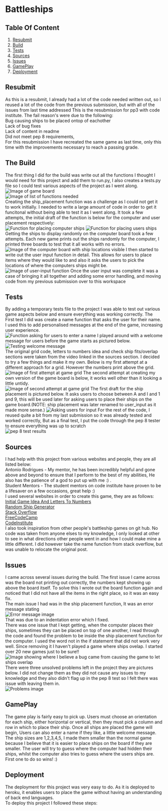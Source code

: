 # Battleships




## Table Of Content
1. [ Resubmit ](#resubmit)
2. [ Build  ](#build)
3. [Tests](#tests)
4. [Sources](#sources)
5. [Issues](#issues)
6. [GamePlay](#gameplay)
7. [Deployment](#deployment)

<a name="resubmit"></a>
## Resubmit
As this is a resubmit, I already had a lot of the code needed written out, so I reused a lot of the code from the previous submission, but with all of the issues from last time addressed
This is the resubmission for pp3 with code institute. The fail reason's were due to the following:  
Bug causing ships to be placed ontop of eachother  
Lack of bug fixes  
Lack of content in readme  
Did not meet pep 8 requirements,  
For this resubmission I have recreated the same game as last time, only this time with the improvements necessary to reach a passing grade. 


<a name="build"></a>
## The Build
The first thing I did for the build was write out all the functions I thought I would need for this project and add them to run.py, I also creates a tests.py file so I could test various aspects of the project as I went along.  
<img src="./images/print_board.png" alt="Image of game board">  
<img src="./images/empty-functions.png" alt=" Image of list of functions needed">  
Creating the ship_placement function was a challenge as I could not get it to work initially. I needed to write a large amount of code in order to get it funcitonal without being able to test it as I went along. It took a few attempts, the initial draft of the function is below for the computer and user placement respectively:  
<img src="./images/placing-ships-comp.png" alt="Function for placing computer ships">
<img src="./images/placing-ships-user.png" alt="Function for placing users ships">  
Getting the ships to display randomly on the computer board took a few attempts. Each new game prints out the ships randomly for the computer, I printed three boards to test that it all works with no errors.  
<img src="./images/computer_board.png" alt="Image of the computer board with ship locations visible">
I then started to write out the user input function in detail. This allows for users to place items where they would like to and also it asks the users to pick the locations of where the computers ships might be.  
<img src ="./images/user-input.png" alt="Image of user-input function">
Once the user input was complete it was a case of bringing it all together and adding some error handling, and moving code from my previous submission over to this workspace


<a name="tests"></a>
## Tests
By adding a temporary tests file to the project I was able to test out various game aspects below and ensure everything was working correctly. The First test I did was create a name function that asks the user for their name. I used this to add personalised messages at the end of the game, increasing user experience.  
<img src="./images/name.png" alt="Function asking for users to enter a name">
I played around with a welcome message for users before the game starts as pictured below.  
<img src="./images/welcome.png" alt="Testing welcome message">  
The original grid code, letters to numbers idea and check ship fits/overlap sections were taken from the video linked in the sources section. I decided to try a few things and make it my own. Below is my first attempt at a different approach for a grid. However the numbers print above the grid.
<img src="./images/grid-1.png" alt="Image of first attempt at game grid">
The second attempt at creating my own version of the game board is below, it works well other than it looking a little untidy.  
<img src="./images/grid-2.png" alt="Image of second attempt at game grid">
The first draft for the ship placement is pictured below. It asks users to choose between A and I and 1 and 9, this will be used later for asking users to place their ships on the game board.(NOTE: ship placement was later renamed to user_input as it made more sense.)
<img src="./images/ship-placement.png" alt="Asking users for input">
For the rest of the code, I reused quite a bit from my last submission so it was already tested and worked correctly, But as a final test, I put the code through the pep 8 tester to ensure everything was up to scratch  
<img src="./images/pep-8.png" alt="pep 8 test results">


<a name="sources"></a>
## Sources
I had help with this project from various websites and people, they are all listed below:  
Antonio Rodrigues - My mentor, he has been incredibly helpful and gone above and beyond to ensure that I perform to the best of my abilities, He also has the patience of a god to put up with me :) .  
Student Mentors - The student mentors on code institute have proven to be a lifesaver on a few occasions, great help :)  
I used several websites in order to create this game, they are as follows:  
[Initial Game Idea And Letters To Numbers](https://www.youtube.com/watch?v=tF1WRCrd_HQ)  
[Random Ship Generator](https://www.w3schools.com/python/ref_random_choice.asp)  
[ Stack Overflow ](https://stackoverflow.com/)  
[FreeCodeCamp](https://www.freecodecamp.org/learn)  
[CodeInstitute](https://learn.codeinstitute.net/dashboard)  
I also took inspiration from other people's battleship games on git hub. No code was taken from anyone elses to my knowledge, I only looked at other to see in what directions other people went in and how I could make mine a little different. I did however take the name function from stack overflow, but was unable to relocate the original post.  

<a name="issues"></a>
## Issues
I came across several issues during the build. The first issue I came across was the board not printing out correctly, the numbers kept showing up above the board itself. To solve this I wrote out the board function again and noticed that I did not have all the items in the right place, so it was an easy fix.  
The main issue I had was in the ship placement function, It was an error message stating  
<img src="./images/error-msg.png" alt="Error message image">  
That was due to an indentation error which I fixed.  
There was one issue that I kept getting, when the computer places their ships, sometimes they can be placed on top of one another, I read through the code and found the problem to be inside the ship placement function for the computer. I used the word not in the if statement that did not work very well. Since removing it I haven't played a game where ships ovelap. I started over 20 new games just to be sure!!  
<img src="./images/placement-bug.png" alt="Image showing where I believe a bug came from causing the game to let ships overlap">  
There were three unsolved problems left in the project they are pictures below. I did not change them as they did not cause any issues to my knowledge and they also didn't flag up in the pep 8 test so I felt there was issue with leaving them in.  
<img src="./images/problems.png" alt="Problems image">


<a name="gameplay"></a>
## GamePlay
The game play is fairly easy to pick up. Users must choose an orientation for each ship, either horizontal or vertical, then they must pick a column and row in which to place their ship. Once all ships are placed the game will begin, Users can also enter a name if they like, a little welcome message. The ship sizes are 1,2,3,4,5, I made them smaller than the normal game because I believe that it is easier to place ships on the board if they are smaller. The user will try to guess where the computer had hidden their ships, whilst the computer also tries to guess where the users ships are. First one to do so wins! :)


<a name="deployment"></a>
## Deployment
The deployment for this project was very easy to do. As it is deployed to heroku, it enables users to place the game without having an understanding of back end languages.  
To deploy this project I followed these steps:  

